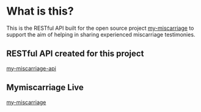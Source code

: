 # What is this?

This is the RESTful API built for the open source project <a href="https://github.com/idsintehittapa/my-miscarriage">my-miscarriage</a> to support the aim of helping in sharing experienced miscarriage testimonies.

## RESTful API created for this project
<a href="https://mymiscarriage.herokuapp.com">my-miscarriage-api</a>

## Mymiscarriage Live
<a href="https://mymiscarriage.netlify.app">my-miscarriage</a>